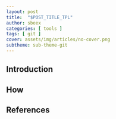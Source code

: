 ```yaml
---
layout: post
title:  "$POST_TITLE_TPL"
author: sbeex
categories: [ tools ]
tags: [ git ]
cover: assets/img/articles/no-cover.png
subtheme: sub-theme-git
---
```

## Introduction

## How

## References

